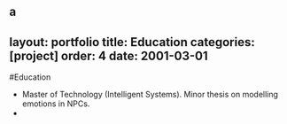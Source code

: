 a
---
layout: portfolio
title: Education
categories: [project]
order: 4
date: 2001-03-01
---

#Education

- Master of Technology (Intelligent Systems). Minor thesis on modelling emotions in NPCs.
-
